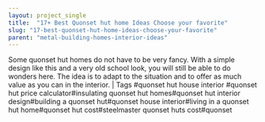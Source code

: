 ```yaml
---
layout: project_single
title:  "17+ Best Quonset hut home Ideas Choose your favorite"
slug: "17-best-quonset-hut-home-ideas-choose-your-favorite"
parent: "metal-building-homes-interior-ideas"
---
```

Some quonset hut homes do not have to be very fancy. With a simple design like this and a very old school look, you will still be able to do wonders here. The idea is to adapt to the situation and to offer as much value as you can in the interior. | Tags #quonset hut house interior #quonset hut price calculator#insulating quonset hut homes#quonset hut interior design#building a quonset hut#quonset house interior#living in a quonset hut home#quonset hut cost#steelmaster quonset huts cost#quonset